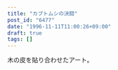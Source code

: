 ```yaml
---
title: "カブトムシの決闘"
post_id: "6477"
date: "1996-11-11T11:00:26+09:00"
draft: true
tags: []
---
```



木の皮を貼り合わせたアート。
